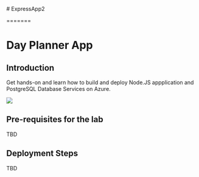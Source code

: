 
﻿# ExpressApp2


=======
# Day Planner App

## Introduction
Get hands-on and learn how to build and deploy Node.JS appplication and PostgreSQL Database Services on Azure.

<a href="https://portal.azure.com/#create/Microsoft.Template/uri/https%3A%2F%2Fraw.githubusercontent.com%2FClick2Cloud%2Fpostgres-nodejs-app%2Fmaster%2Fdeploy%2Fazuredeploy.json" target="_blank">
    <img src="http://azuredeploy.net/deploybutton.png"/>
</a>

## Pre-requisites for the lab
TBD

## Deployment Steps
TBD
